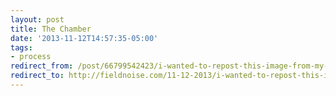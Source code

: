```yaml
---
layout: post 
title: The Chamber
date: '2013-11-12T14:57:35-05:00' 
tags: 
- process 
redirect_from: /post/66799542423/i-wanted-to-repost-this-image-from-my-instagram/
redirect_to: http://fieldnoise.com/11-12-2013/i-wanted-to-repost-this-image-from-my-instagram
---
```

  
